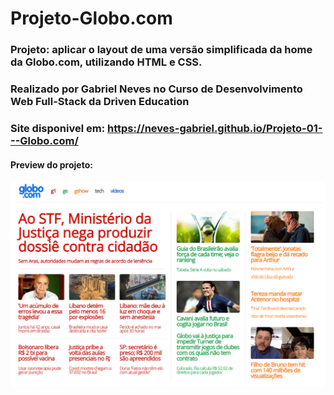 # Projeto-Globo.com

### Projeto: aplicar o layout de uma versão simplificada da home da Globo.com, utilizando HTML e CSS.
 
### Realizado por Gabriel Neves no Curso de Desenvolvimento Web Full-Stack da Driven Education

### Site disponivel em: https://neves-gabriel.github.io/Projeto-01---Globo.com/

#### Preview do projeto:
![Preview do projeto](img/preview.png)
